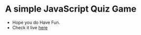 # A simple JavaScript Quiz Game

* Hope you do Have Fun.
* Check it live [here](https://JsQuiz.emmanuelnwanya.repl.co)